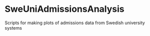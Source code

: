 # SweUniAdmissionsAnalysis
Scripts for making plots of admissions data from Swedish university systems
